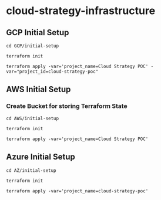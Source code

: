 # cloud-strategy-infrastructure

## GCP Initial Setup

```
cd GCP/initial-setup

terraform init

terraform apply -var='project_name=Cloud Strategy POC' -var="project_id=cloud-strategy-poc"
```

## AWS Initial Setup

### Create Bucket for storing Terraform State

```
cd AWS/initial-setup

terraform init

terraform apply -var='project_name=Cloud Strategy POC'
```

## Azure Initial Setup

```
cd AZ/initial-setup

terraform init

terraform apply -var='project_name=cloud-strategy-poc'
```
